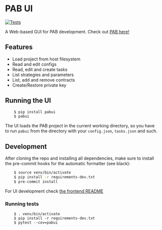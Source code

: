 # PAB UI

[![Tests](https://github.com/manuelpepe/PABUI/actions/workflows/python-app.yml/badge.svg)](https://github.com/manuelpepe/PyAutoBlockchain/actions/workflows/python-app.yml)

A Web-based GUI for PAB development. Check out [PAB here!](https://github.com/manuelpepe/PyAutoBlockchain)


## Features

* Load project from host filesystem
* Read and edit configs
* Read, edit and create tasks
* List strategies and parameters
* List, add and remove contracts
* Create/Restore private key


## Running the UI

```bash
	$ pip install pabui
	$ pabui
```

The UI loads the PAB project in the current working directory, so you have to run `pabui`
from the directory with your `config.json`, `tasks.json` and such. 

## Development

After cloning the repo and installing all dependencies, make sure to install the pre-commit hooks for the
automatic formatter (see black):

```bash
	$ source venv/bin/activate
	$ pip install -r requirements-dev.txt
	$ pre-commit install
```

For UI development check [the frontend README](frontend/README.md)

### Running tests

```
	$ . venv/bin/activate
	$ pip install -r requirements-dev.txt
	$ pytest --cov=pabui
```


